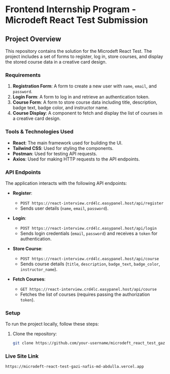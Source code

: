 # Frontend Internship Program - Microdeft React Test Submission

## Project Overview

This repository contains the solution for the Microdeft React Test. The project includes a set of forms to register, log in, store courses, and display the stored course data in a creative card design.

### Requirements

1. **Registration Form**: A form to create a new user with `name`, `email`, and `password`.
2. **Login Form**: A form to log in and retrieve an authentication token.
3. **Course Form**: A form to store course data including title, description, badge text, badge color, and instructor name.
4. **Course Display**: A component to fetch and display the list of courses in a creative card design.

### Tools & Technologies Used

- **React**: The main framework used for building the UI.
- **Tailwind CSS**: Used for styling the components.
- **Postman**: Used for testing API requests.
- **Axios**: Used for making HTTP requests to the API endpoints.

### API Endpoints

The application interacts with the following API endpoints:

- **Register**:
  - `POST https://react-interview.crd4lc.easypanel.host/api/register`
  - Sends user details (`name`, `email`, `password`).

- **Login**:
  - `POST https://react-interview.crd4lc.easypanel.host/api/login`
  - Sends login credentials (`email`, `password`) and receives a `token` for authentication.

- **Store Course**:
  - `POST https://react-interview.crd4lc.easypanel.host/api/course`
  - Sends course details (`title`, `description`, `badge_text`, `badge_color`, `instructor_name`).

- **Fetch Courses**:
  - `GET https://react-interview.crd4lc.easypanel.host/api/course`
  - Fetches the list of courses (requires passing the authorization `token`).

### Setup

To run the project locally, follow these steps:

1. Clone the repository:
   ```bash
   git clone https://github.com/your-username/microdeft_react_test_gazi_nafis_md_abdullah.git

### Live Site Link
    https://microdeft-react-test-gazi-nafis-md-abdulla.vercel.app
